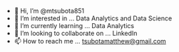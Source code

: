 - 👋 Hi, I’m @mtsubota851
- 👀 I’m interested in ... Data Analytics and Data Science 
- 🌱 I’m currently learning ... Data Analytics
- 💞️ I’m looking to collaborate on ... LinkedIn 
- 📫 How to reach me ... tsubotamatthew@gmail.com

<!---
mtsubota851/mtsubota851 is a ✨ special ✨ repository because its `README.md` (this file) appears on your GitHub profile.
You can click the Preview link to take a look at your changes.
--->
